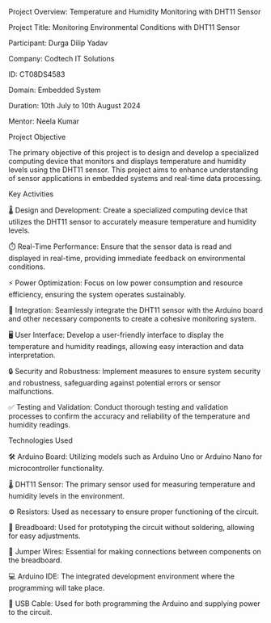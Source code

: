 Project Overview: Temperature and Humidity Monitoring with DHT11 Sensor




Project Title: Monitoring Environmental Conditions with DHT11 Sensor

Participant: Durga Dilip Yadav

Company: Codtech IT Solutions

ID: CT08DS4583

Domain: Embedded System

Duration: 10th July to 10th August 2024

Mentor: Neela Kumar




Project Objective


The primary objective of this project is to design and develop a specialized computing device that monitors and 
displays temperature and humidity levels using the DHT11 sensor. 
This project aims to enhance understanding of sensor applications in embedded systems and real-time data processing.



Key Activities


🌡️ Design and Development: Create a specialized computing device that utilizes the DHT11 sensor to accurately measure temperature and humidity levels.

⏱️ Real-Time Performance: Ensure that the sensor data is read and displayed in real-time, providing immediate feedback on environmental conditions.

⚡ Power Optimization: Focus on low power consumption and resource efficiency, ensuring the system operates sustainably.

🔗 Integration: Seamlessly integrate the DHT11 sensor with the Arduino board and other necessary components to create a cohesive monitoring system.

🖥️ User Interface: Develop a user-friendly interface to display the temperature and humidity readings, allowing easy interaction and data interpretation.

🔒 Security and Robustness: Implement measures to ensure system security and robustness, safeguarding against potential errors or sensor malfunctions.

✅ Testing and Validation: Conduct thorough testing and validation processes to confirm the accuracy and reliability of the temperature and humidity readings.







Technologies Used




🛠️ Arduino Board: Utilizing models such as Arduino Uno or Arduino Nano for microcontroller functionality.

🌡️ DHT11 Sensor: The primary sensor used for measuring temperature and humidity levels in the environment.

⚙️ Resistors: Used as necessary to ensure proper functioning of the circuit.

🧩 Breadboard: Used for prototyping the circuit without soldering, allowing for easy adjustments.

🔌 Jumper Wires: Essential for making connections between components on the breadboard.

💻 Arduino IDE: The integrated development environment where the programming will take place.

🔋 USB Cable: Used for both programming the Arduino and supplying power to the circuit.
